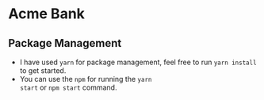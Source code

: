 # Acme Bank

## Package Management

- I have used <code>yarn</code> for package management, feel free to run <code>yarn install</code> to get started.
- You can use the <code>npm</code> for running the <code>yarn start</code> or <code>npm start</code> command.

